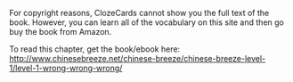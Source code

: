 For copyright reasons, ClozeCards cannot show you the full text of the book. However, you can learn all of the vocabulary on this site and then go buy the book from Amazon.

To read this chapter, get the book/ebook here: <http://www.chinesebreeze.net/chinese-breeze/chinese-breeze-level-1/level-1-wrong-wrong-wrong/>

